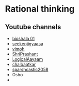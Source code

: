 # Rational thinking
## Youtube channels
- [bioshala 01](https://www.youtube.com/@bioshala01)
- [seekenjigyaasa](https://www.youtube.com/@seekenjigyaasa)
- [vimoh](https://www.youtube.com/@vimoh)
- [ShriPrashant](https://www.youtube.com/@ShriPrashant)
- [LogicalAayaam](https://www.youtube.com/@LogicalAayaam)
- [chalbaatkar](https://www.youtube.com/@chalbaatkar)
- [sparshcastic2058](https://www.youtube.com/@sparshcastic2058)
- Osho
- 